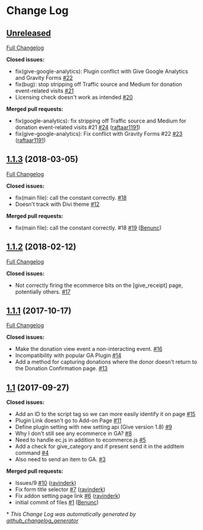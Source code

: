 # Change Log

## [Unreleased](https://github.com/WordImpress/Give-Google-Analytics/tree/HEAD)

[Full Changelog](https://github.com/WordImpress/Give-Google-Analytics/compare/1.1.3...HEAD)

**Closed issues:**

- fix\(give-google-analytics\): Plugin conflict with Give Google Analytics and Gravity Forms [\#22](https://github.com/WordImpress/Give-Google-Analytics/issues/22)
- fix\(bug\): stop stripping off Traffic source and Medium for donation event-related visits [\#21](https://github.com/WordImpress/Give-Google-Analytics/issues/21)
- Licensing check doesn't work as intended [\#20](https://github.com/WordImpress/Give-Google-Analytics/issues/20)

**Merged pull requests:**

- fix\(google-analytics\): fix stripping off Traffic source and Medium for donation event-related visits \#21 [\#24](https://github.com/WordImpress/Give-Google-Analytics/pull/24) ([raftaar1191](https://github.com/raftaar1191))
- fix\(give-google-analytics\): Fix conflict with Gravity Forms \#22 [\#23](https://github.com/WordImpress/Give-Google-Analytics/pull/23) ([raftaar1191](https://github.com/raftaar1191))

## [1.1.3](https://github.com/WordImpress/Give-Google-Analytics/tree/1.1.3) (2018-03-05)
[Full Changelog](https://github.com/WordImpress/Give-Google-Analytics/compare/1.1.2...1.1.3)

**Closed issues:**

- fix\(main file\): call the constant correctly. [\#18](https://github.com/WordImpress/Give-Google-Analytics/issues/18)
- Doesn't track with Divi theme [\#12](https://github.com/WordImpress/Give-Google-Analytics/issues/12)

**Merged pull requests:**

- fix\(main file\): call the constant correctly. \#18 [\#19](https://github.com/WordImpress/Give-Google-Analytics/pull/19) ([Benunc](https://github.com/Benunc))

## [1.1.2](https://github.com/WordImpress/Give-Google-Analytics/tree/1.1.2) (2018-02-12)
[Full Changelog](https://github.com/WordImpress/Give-Google-Analytics/compare/1.1.1...1.1.2)

**Closed issues:**

- Not correctly firing the ecommerce bits on the \[give\_receipt\] page, potentially others. [\#17](https://github.com/WordImpress/Give-Google-Analytics/issues/17)

## [1.1.1](https://github.com/WordImpress/Give-Google-Analytics/tree/1.1.1) (2017-10-17)
[Full Changelog](https://github.com/WordImpress/Give-Google-Analytics/compare/1.1...1.1.1)

**Closed issues:**

- Make the donation view event a non-interacting event. [\#16](https://github.com/WordImpress/Give-Google-Analytics/issues/16)
- Incompatibility with popular GA Plugin [\#14](https://github.com/WordImpress/Give-Google-Analytics/issues/14)
- Add a method for capturing donations where the donor doesn't return to the Donation Confirmation page. [\#13](https://github.com/WordImpress/Give-Google-Analytics/issues/13)

## [1.1](https://github.com/WordImpress/Give-Google-Analytics/tree/1.1) (2017-09-27)
**Closed issues:**

- Add an ID to the script tag so we can more easily identify it on page [\#15](https://github.com/WordImpress/Give-Google-Analytics/issues/15)
- Plugin Link doesn't go to Add-on Page [\#11](https://github.com/WordImpress/Give-Google-Analytics/issues/11)
- Define plugin setting with new setting api \(Give version 1.8\) [\#9](https://github.com/WordImpress/Give-Google-Analytics/issues/9)
- Why I don't still see any ecommerce in GA? [\#8](https://github.com/WordImpress/Give-Google-Analytics/issues/8)
- Need to handle ec.js in addition to ecommerce.js [\#5](https://github.com/WordImpress/Give-Google-Analytics/issues/5)
- Add a check for give\_category and if present send it in the addItem command [\#4](https://github.com/WordImpress/Give-Google-Analytics/issues/4)
- Also need to send an item to GA. [\#3](https://github.com/WordImpress/Give-Google-Analytics/issues/3)

**Merged pull requests:**

- Issues/9 [\#10](https://github.com/WordImpress/Give-Google-Analytics/pull/10) ([ravinderk](https://github.com/ravinderk))
- Fix form title selector [\#7](https://github.com/WordImpress/Give-Google-Analytics/pull/7) ([ravinderk](https://github.com/ravinderk))
- Fix addon setting page link [\#6](https://github.com/WordImpress/Give-Google-Analytics/pull/6) ([ravinderk](https://github.com/ravinderk))
- initial commit of files [\#1](https://github.com/WordImpress/Give-Google-Analytics/pull/1) ([Benunc](https://github.com/Benunc))



\* *This Change Log was automatically generated by [github_changelog_generator](https://github.com/skywinder/Github-Changelog-Generator)*